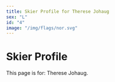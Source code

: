 ```yaml
---
title: Skier Profile for Therese Johaug
sex: "L"
id: "4"
image: "/img/flags/nor.svg" 
---
```


# Skier Profile

This page is for: Therese Johaug.
    